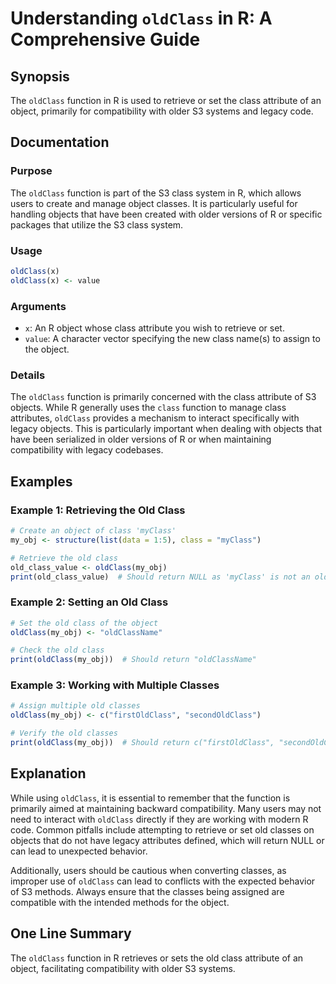 <!--
Meta Description: # Understanding `oldClass` in R: A Comprehensive Guide ## Synopsis The `oldClass` function in R is used to retrieve or set the class attribute of an o...
Meta Keywords: class, oldclass, old, object, classes
-->

# Understanding `oldClass` in R: A Comprehensive Guide

## Synopsis
The `oldClass` function in R is used to retrieve or set the class attribute of an object, primarily for compatibility with older S3 systems and legacy code.

## Documentation
### Purpose
The `oldClass` function is part of the S3 class system in R, which allows users to create and manage object classes. It is particularly useful for handling objects that have been created with older versions of R or specific packages that utilize the S3 class system.

### Usage
```R
oldClass(x)
oldClass(x) <- value
```

### Arguments
- `x`: An R object whose class attribute you wish to retrieve or set.
- `value`: A character vector specifying the new class name(s) to assign to the object.

### Details
The `oldClass` function is primarily concerned with the class attribute of S3 objects. While R generally uses the `class` function to manage class attributes, `oldClass` provides a mechanism to interact specifically with legacy objects. This is particularly important when dealing with objects that have been serialized in older versions of R or when maintaining compatibility with legacy codebases.

## Examples
### Example 1: Retrieving the Old Class
```R
# Create an object of class 'myClass'
my_obj <- structure(list(data = 1:5), class = "myClass")

# Retrieve the old class
old_class_value <- oldClass(my_obj)
print(old_class_value)  # Should return NULL as 'myClass' is not an old class
```

### Example 2: Setting an Old Class
```R
# Set the old class of the object
oldClass(my_obj) <- "oldClassName"

# Check the old class
print(oldClass(my_obj))  # Should return "oldClassName"
```

### Example 3: Working with Multiple Classes
```R
# Assign multiple old classes
oldClass(my_obj) <- c("firstOldClass", "secondOldClass")

# Verify the old classes
print(oldClass(my_obj))  # Should return c("firstOldClass", "secondOldClass")
```

## Explanation
While using `oldClass`, it is essential to remember that the function is primarily aimed at maintaining backward compatibility. Many users may not need to interact with `oldClass` directly if they are working with modern R code. Common pitfalls include attempting to retrieve or set old classes on objects that do not have legacy attributes defined, which will return NULL or can lead to unexpected behavior.

Additionally, users should be cautious when converting classes, as improper use of `oldClass` can lead to conflicts with the expected behavior of S3 methods. Always ensure that the classes being assigned are compatible with the intended methods for the object.

## One Line Summary
The `oldClass` function in R retrieves or sets the old class attribute of an object, facilitating compatibility with older S3 systems.